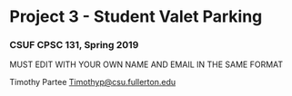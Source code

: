 # Project 3 - Student Valet Parking
### CSUF CPSC 131, Spring 2019

MUST EDIT WITH YOUR OWN NAME AND EMAIL IN THE SAME FORMAT

Timothy Partee Timothyp@csu.fullerton.edu
